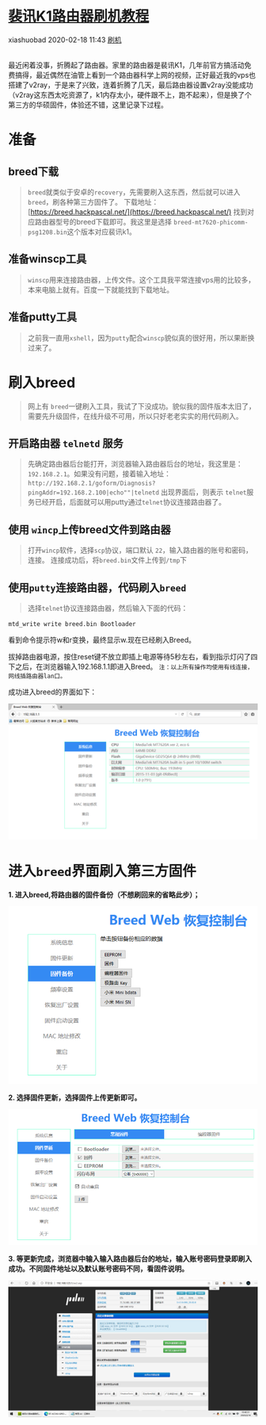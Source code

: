 <div class="blog-article">
<h1><a href="p.html?p=\刷机\裴讯k1刷机教程" class="title">裴讯K1路由器刷机教程</a></h1>
<span class="author">xiashuobad</span>
<span class="time">2020-02-18 11:43</span>
<span><a href="tags.html?t=刷机" class="tag">刷机</a></span>
</div>
<br/>

最近闲着没事，折腾起了路由器。家里的路由器是裴讯K1，几年前官方搞活动免费搞得，最近偶然在油管上看到一个路由器科学上网的视频，正好最近我的vps也搭建了v2ray，于是来了兴致，连着折腾了几天，最后路由器设置v2ray没能成功（v2ray这东西太吃资源了，k1内存太小，硬件跟不上，跑不起来），但是换了个第三方的华硕固件，体验还不错，这里记录下过程。

# 准备
## breed下载
> `breed`就类似于安卓的`recovery`，先需要刷入这东西，然后就可以进入`breed`，刷各种第三方固件了。
> 下载地址：[https://breed.hackpascal.net/](https://breed.hackpascal.net/)
> 找到对应路由器型号的breed下载即可。我这里是选择 `breed-mt7620-phicomm-psg1208.bin`这个版本对应裴讯k1。

## 准备winscp工具
> `winscp`用来连接路由器，上传文件。这个工具我平常连接vps用的比较多，本来电脑上就有。百度一下就能找到下载地址。

## 准备putty工具
> 之前我一直用`xshell`，因为`putty`配合`winscp`貌似真的很好用，所以果断换过来了。

# 刷入breed
> 网上有 `breed`一键刷入工具，我试了下没成功。貌似我的固件版本太旧了，需要先升级固件，在线升级不可用，所以只好老老实实的用代码刷入。

## 开启路由器 `telnetd` 服务
> 先确定路由器后台能打开，浏览器输入路由器后台的地址，我这里是：`192.168.2.1`。如果没有问题，接着输入地址：`http://192.168.2.1/goform/Diagnosis?pingAddr=192.168.2.100|echo""|telnetd`
> 出现界面后，则表示 `telnet`服务已经开启，后面就可以用putty通过`telnet`协议连接路由器了。

## 使用 `wincp`上传breed文件到路由器
> 打开`wincp`软件，选择`scp`协议，端口默认 `22`，输入路由器的账号和密码，连接。
> 连接成功后，将`breed.bin`文件上传到`/tmp`下
## 使用`putty`连接路由器，代码刷入`breed`
> 选择`telnet`协议连接路由器，然后输入下面的代码：

```
mtd_write write breed.bin Bootloader
```

看到命令提示符w和r变换，最终显示w.现在已经刷入Breed。

拔掉路由器电源，按住reset键不放立即插上电源等待5秒左右，看到指示灯闪了四下之后，在浏览器输入192.168.1.1即进入Breed。
`注：以上所有操作均使用有线连接，网线插路由器lan口。`

成功进入breed的界面如下：

![](assets/images/2020/02/vqntnqf53ugodoo59nskqou3sk.png)

# 进入`breed`界面刷入第三方固件

**1. 进入breed,将路由器的固件备份（不想刷回来的省略此步）；**

![](assets/images/2020/02/4knes0pihei0gr53n2hkstr8gv.png)

**2. 选择固件更新，选择固件上传更新即可。**

![](assets/images/2020/02/2dqnklh0gag99qfjngl4vivlr6.png)

**3. 等更新完成，浏览器中输入输入路由器后台的地址，输入账号密码登录即刷入成功。不同固件地址以及默认账号密码不同，看固件说明。**

![enter image description here](assets/images/2020/02/t0lu8le6sqi7vqj7k10987jmrg.png)
